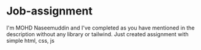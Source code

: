 # Job-assignment
I'm MOHD Naseemuddin and I've completed as you have mentioned in the description without any library or tailwind. Just created assignment with simple html, css, js
